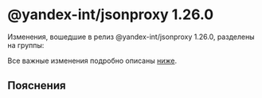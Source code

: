 # @yandex-int/jsonproxy 1.26.0

<!-- ЧЕЛОВЕЧЕСКОЕ ВСТУПЛЕНИЕ -->

Изменения, вошедшие в релиз @yandex-int/jsonproxy 1.26.0, разделены на группы:

Все важные изменения подробно описаны [ниже](#Пояснения).

## Пояснения

